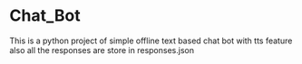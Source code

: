 # Chat_Bot
This is a python project of simple offline text based chat bot with tts feature also all the responses are store in responses.json
